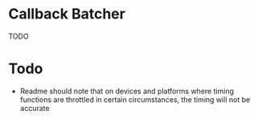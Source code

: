 # Callback Batcher
TODO

# Todo
- Readme should note that on devices and platforms where timing functions are throttled in certain circumstances, the timing will not be accurate
